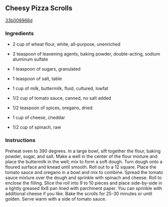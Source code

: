 ## Cheesy Pizza Scrolls

[33b009968d](http://tastykitchen.com/recipes/appetizers-and-snacks/cheesy-pizza-scrolls/)

### Ingredients

 - 2 cup of wheat flour, white, all-purpose, unenriched

 - 2 teaspoon of leavening agents, baking powder, double-acting, sodium aluminum sulfate

 - 1 teaspoon of sugars, granulated

 - 1 teaspoon of salt, table

 - 1 cup of milk, buttermilk, fluid, cultured, lowfat

 - 1/2 cup of tomato sauce, canned, no salt added

 - 1/2 teaspoon of spices, oregano, dried

 - 1 cup of cheese, cheddar

 - 1/2 cup of spinach, raw

### Instructions

Preheat oven to 390 degrees. In a large bowl, sift together the flour, baking powder, sugar, and salt. Make a well in the center of the flour mixture and place the buttermilk in the well; mix to form a soft dough. Turn dough onto a floured surface and knead until smooth. Roll out to a 12 square. Place the tomato sauce and oregano in a bowl and mix to combine. Spread the tomato sauce mixture over the dough and sprinkle with spinach and cheese. Roll to enclose the filling. Slice the roll into 9 to 10 pieces and place side-by-side in a lightly greased 8x8 pan lined with parchment paper. You can sprinkle with additional cheese if you like. Bake the scrolls for 25-30 minutes or until golden. Serve warm with a side of tomato sauce.